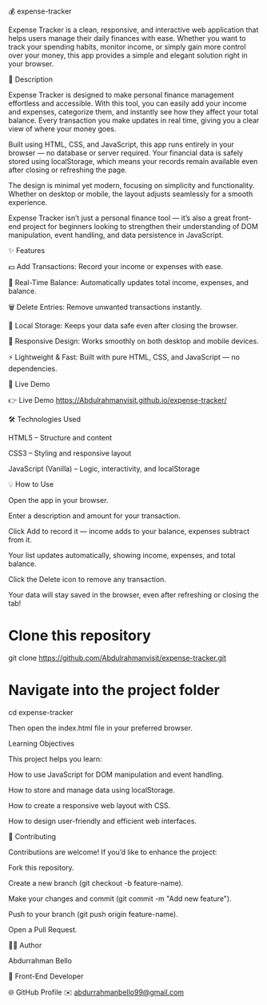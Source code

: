 💰 expense-tracker

Expense Tracker is a clean, responsive, and interactive web application that helps users manage their daily finances with ease. Whether you want to track your spending habits, monitor income, or simply gain more control over your money, this app provides a simple and elegant solution right in your browser.

🧾 Description

Expense Tracker is designed to make personal finance management effortless and accessible. With this tool, you can easily add your income and expenses, categorize them, and instantly see how they affect your total balance. Every transaction you make updates in real time, giving you a clear view of where your money goes.

Built using HTML, CSS, and JavaScript, this app runs entirely in your browser — no database or server required. Your financial data is safely stored using localStorage, which means your records remain available even after closing or refreshing the page.

The design is minimal yet modern, focusing on simplicity and functionality. Whether on desktop or mobile, the layout adjusts seamlessly for a smooth experience.

Expense Tracker isn’t just a personal finance tool — it’s also a great front-end project for beginners looking to strengthen their understanding of DOM manipulation, event handling, and data persistence in JavaScript.

✨ Features

💵 Add Transactions: Record your income or expenses with ease.

🔄 Real-Time Balance: Automatically updates total income, expenses, and balance.

🗑️ Delete Entries: Remove unwanted transactions instantly.

💾 Local Storage: Keeps your data safe even after closing the browser.

📱 Responsive Design: Works smoothly on both desktop and mobile devices.

⚡ Lightweight & Fast: Built with pure HTML, CSS, and JavaScript — no dependencies.

🚀 Live Demo

👉 Live Demo
https://Abdulrahmanvisit.github.io/expense-tracker/

🛠️ Technologies Used

HTML5 – Structure and content

CSS3 – Styling and responsive layout

JavaScript (Vanilla) – Logic, interactivity, and localStorage

💡 How to Use

Open the app in your browser.

Enter a description and amount for your transaction.

Click Add to record it — income adds to your balance, expenses subtract from it.

Your list updates automatically, showing income, expenses, and total balance.

Click the Delete icon to remove any transaction.

Your data will stay saved in the browser, even after refreshing or closing the tab!
# Clone this repository
git clone https://github.com/Abdulrahmanvisit/expense-tracker.git

# Navigate into the project folder
cd expense-tracker

Then open the index.html file in your preferred browser.

Learning Objectives

This project helps you learn:

How to use JavaScript for DOM manipulation and event handling.

How to store and manage data using localStorage.

How to create a responsive web layout with CSS.

How to design user-friendly and efficient web interfaces.

🤝 Contributing

Contributions are welcome!
If you’d like to enhance the project:

Fork this repository.

Create a new branch (git checkout -b feature-name).

Make your changes and commit (git commit -m "Add new feature").

Push to your branch (git push origin feature-name).

Open a Pull Request.

👨‍💻 Author

Abdurrahman Bello

💼 Front-End Developer

🌐 GitHub Profile
✉️ abdurrahmanbello99@gmail.com
